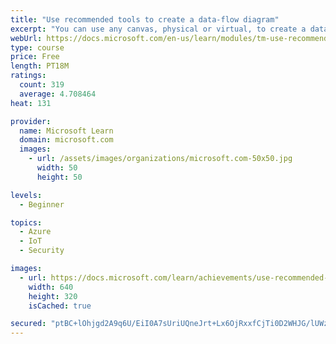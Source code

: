 ```yaml
---
title: "Use recommended tools to create a data-flow diagram"
excerpt: "You can use any canvas, physical or virtual, to create a data-flow diagram. Engineers at Microsoft recommend three tools to help you in your threat modeling journey."
webUrl: https://docs.microsoft.com/en-us/learn/modules/tm-use-recommended-tools-to-create-a-data-flow-diagram/
type: course
price: Free
length: PT18M
ratings:
  count: 319
  average: 4.708464
heat: 131

provider:
  name: Microsoft Learn
  domain: microsoft.com
  images:
    - url: /assets/images/organizations/microsoft.com-50x50.jpg
      width: 50
      height: 50

levels:
  - Beginner

topics:
  - Azure
  - IoT
  - Security

images:
  - url: https://docs.microsoft.com/learn/achievements/use-recommended-tools-to-create-a-data-flow-diagram-social.png
    width: 640
    height: 320
    isCached: true

secured: "ptBC+lOhjgd2A9q6U/EiI0A7sUriUQneJrt+Lx6OjRxxfCjTi0D2WHJG/lUWzdug/zq9YxKmd4xOfHAW0TWTmVLzLA2axxDMHorqO85sRFseRBhJx96cMdeXBwY86aRQFvQKVQ62NW+hXnYwmj2sckFwV7d4+QsOv1/IzxxEP5dbBI4TU/MYWCyCQllu0/FHpqb+3igACXATTSGciH0w/V/AxVVFntUEUtIGdi6/OMBMJD/0Jk3qWTcMLwNziQjNX+eeedm4jS2fVEMVsChlbbm8Wpt9QJlW2cQXJciY9/PMii7q+T8C8HHb/gWKlwc0QLepqoD7kmvw5OqKritgAH75rzvcdgXCP7tKTNNZJCcJSvMBgtBrGV7tKN+jTK8JxImg/E1zEv9tjXNkViYOwmtON43WEmfFfhfnUvpoLtY=;Fvc6Y28+LARzgHngsWHfwQ=="
---
```


